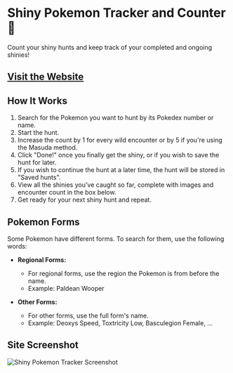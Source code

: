 # Shiny Pokemon Tracker and Counter 🌟

Count your shiny hunts and keep track of your completed and ongoing shinies!

## [Visit the Website](https://clouddcrow.github.io/shiny-pokemon-tracker-and-counter/)

## How It Works

1. Search for the Pokemon you want to hunt by its Pokedex number or name.
2. Start the hunt.
3. Increase the count by 1 for every wild encounter or by 5 if you're using the Masuda method.
4. Click "Done!" once you finally get the shiny, or if you wish to save the hunt for later.
5. If you wish to continue the hunt at a later time, the hunt will be stored in "Saved hunts".
6. View all the shinies you've caught so far, complete with images and encounter count in the box below.
7. Get ready for your next shiny hunt and repeat.

## Pokemon Forms

Some Pokemon have different forms. To search for them, use the following words:

- **Regional Forms:**
  - For regional forms, use the region the Pokemon is from before the name.
  - Example: Paldean Wooper

- **Other Forms:**
  - For other forms, use the full form's name.
  - Example: Deoxys Speed, Toxtricity Low, Basculegion Female, ...

## Site Screenshot

![Shiny Pokemon Tracker Screenshot](https://github.com/CloudDCrow/Shiny-Pokemon-Tracker-And-Counter/assets/105298643/c95c9842-a009-4d61-93ed-2a23ac62ee52)
